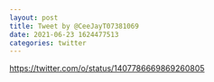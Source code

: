 ```yaml
--- 
layout: post 
title: Tweet by @CeeJayT07381069 
date: 2021-06-23 1624477513 
categories: twitter 
--- 
```

https://twitter.com/o/status/1407786669869260805